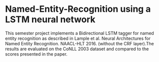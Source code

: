 # Named-Entity-Recognition using a LSTM neural network

This semester project implements a Bidirectional LSTM tagger for named entity recognition as described in Lample et al. Neural Architectures for Named Entity Recognition. NAACL-HLT 2016. (without the CRF layer).The results are evaluated on the CoNLL 2003 dataset and compared to the scores presented in the paper.
